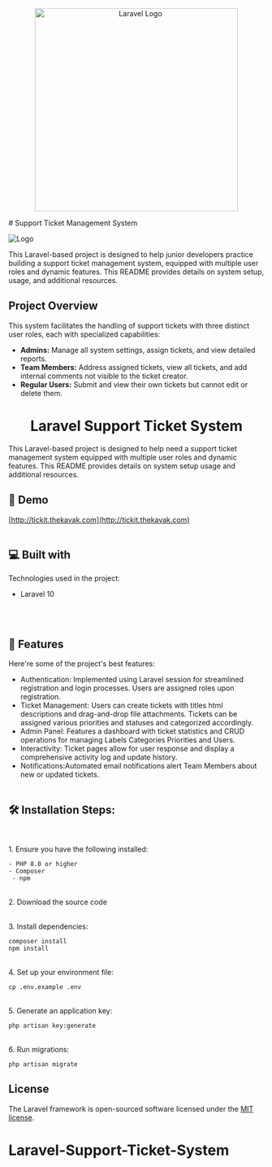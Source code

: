 <p align="center"><a href="https://laravel.com" target="_blank"><img src="https://raw.githubusercontent.com/laravel/art/master/logo-lockup/5%20SVG/2%20CMYK/1%20Full%20Color/laravel-logolockup-cmyk-red.svg" width="400" alt="Laravel Logo"></a></p>
# Support Ticket Management System

![Logo](path/to/your/logo.png)

This Laravel-based project is designed to help junior developers practice building a support ticket management system, equipped with multiple user roles and dynamic features. This README provides details on system setup, usage, and additional resources.

## Project Overview

This system facilitates the handling of support tickets with three distinct user roles, each with specialized capabilities:

- **Admins:** Manage all system settings, assign tickets, and view detailed reports.
- **Team Members:** Address assigned tickets, view all tickets, and add internal comments not visible to the ticket creator.
- **Regular Users:** Submit and view their own tickets but cannot edit or delete them.

<h1 align="center" id="title">Laravel Support Ticket System</h1>

<p id="description">This Laravel-based project is designed to help need a support ticket management system equipped with multiple user roles and dynamic features. This README provides details on system setup usage and additional resources.</p>

<h2>🚀 Demo</h2>

[http://tickit.thekavak.com](http://tickit.thekavak.com)
<br><br>
 <h2>💻 Built with</h2>

Technologies used in the project:

*   Laravel 10
  
<br><br>
<h2>🧐 Features</h2>

Here're some of the project's best features:

*   Authentication: Implemented using Laravel session for streamlined registration and login processes. Users are assigned roles upon registration.
*   Ticket Management: Users can create tickets with titles html descriptions and drag-and-drop file attachments. Tickets can be assigned various priorities and statuses and categorized accordingly.
*   Admin Panel: Features a dashboard with ticket statistics and CRUD operations for managing Labels Categories Priorities and Users.
*   Interactivity: Ticket pages allow for user response and display a comprehensive activity log and update history.
*   Notifications:Automated email notifications alert Team Members about new or updated tickets.
<br><br>
<h2>🛠️ Installation Steps:</h2>
<br>
<p>1. Ensure you have the following installed:</p>

```
- PHP 8.0 or higher
- Composer
 - npm
```
<p><br>2. Download the source code</p>

<p><br>3. Install dependencies:</p>

```
composer install 
npm install
```

<p><br>4. Set up your environment file:</p>

```
cp .env.example .env
```

<p><br>5. Generate an application key:</p>

```
php artisan key:generate
```

<p><br>6. Run migrations:</p>

```
php artisan migrate
```

  
  
## License

The Laravel framework is open-sourced software licensed under the [MIT license](https://opensource.org/licenses/MIT).
# Laravel-Support-Ticket-System

